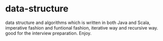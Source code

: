 # data-structure

data structure and algorithms which is written in both Java and Scala, imperative fashion and funtional fashion, iterative way and recursive way. 
good for the interview preparation. 
Enjoy. 
